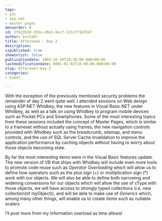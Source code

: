 ```yaml
---
tags:
- pdc
- asp.net
- master pages
menuorder: 0
id: 2f823b30-355a-49e1-8ecf-121cff1b3547
author: bsstahl
title: Afternoon - Day 2
description: 
ispublished: true
showinlist: false
publicationdate: 2003-10-30T20:30:00.000+00:00
lastmodificationdate: 0001-01-01T18:00:00.000+00:00
slug: Afternoon-Day-2
categories:
- Event

---
```

With the exception of the previously mentioned security problems the remainder of day 2 went quite well. I attended sessions on Web design using ASP.NET Whidbey, the new features in Visual Basic.NET under Whidbey, as well as a talk on using Whidbey to program mobile devices such as Pocket PCs and Smartphones. Some of the most interesting topics from these sessions included the concept of Master Pages, which is similar to a frameset without actually using frames, the new navigation controls provided with Whidbey such as the breadcrumb, sitemap, and menu controls, and the use of SQL Server Cache invalidation to improve the application performance by caching objects without having to worry about those objects becoming stale.

By far the most interesting items were in the Visual Basic features update. The new version of VB that ships with Whidbey will include even more tools to promote code reuse such as *Operator Overloading* which will allow us to define how operators such as the plus sign (+) or multiplication sign (*) work with our objects. We will also be able to define both narrowing and widening conversions for our objects which will allow the use of cType with those objects, we will have access to strongly typed collections (i.e. new collection(of myObject)), and will be able to make use of *Generics* which, among many other things, will enable us to create items such as nullable scalars.

I’ll post more from my information overload as time allows!